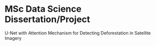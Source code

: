 # MSc Data Science Dissertation/Project

U-Net with Attention Mechanism for Detecting Deforestation in Satellite Imagery
